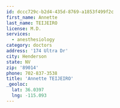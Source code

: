 ```yaml
---
id: dccc729c-b2d4-435d-8769-a1853f499f2c
first_name: Annette
last_name: TEIJEIRO
license: M.D.
services:
  - anesthesiology
category: doctors
address: '174 Ultra Dr'
city: Henderson
state: NV
zip: '89014'
phone: 702-837-3538
title: 'Annette TEIJEIRO'
_geoloc:
  lat: 36.0397
  lng: -115.093
---
```

